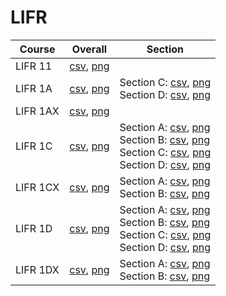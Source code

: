 # LIFR

| Course | Overall | Section |
| ------ | ------- | ------- |
| LIFR 11 | [csv](https://github.com/UCSD-Historical-Enrollment-Data/2025Spring/blob/main/overall/LIFR%2011.csv), [png](https://raw.githubusercontent.com/UCSD-Historical-Enrollment-Data/2025Spring/main/plot_overall/LIFR%2011.png) |  |
| LIFR 1A | [csv](https://github.com/UCSD-Historical-Enrollment-Data/2025Spring/blob/main/overall/LIFR%201A.csv), [png](https://raw.githubusercontent.com/UCSD-Historical-Enrollment-Data/2025Spring/main/plot_overall/LIFR%201A.png) | Section C: [csv](https://github.com/UCSD-Historical-Enrollment-Data/2025Spring/blob/main/section/LIFR%201A_C.csv), [png](https://raw.githubusercontent.com/UCSD-Historical-Enrollment-Data/2025Spring/main/plot_section/LIFR%201A_C.png)<br>Section D: [csv](https://github.com/UCSD-Historical-Enrollment-Data/2025Spring/blob/main/section/LIFR%201A_D.csv), [png](https://raw.githubusercontent.com/UCSD-Historical-Enrollment-Data/2025Spring/main/plot_section/LIFR%201A_D.png) |
| LIFR 1AX | [csv](https://github.com/UCSD-Historical-Enrollment-Data/2025Spring/blob/main/overall/LIFR%201AX.csv), [png](https://raw.githubusercontent.com/UCSD-Historical-Enrollment-Data/2025Spring/main/plot_overall/LIFR%201AX.png) |  |
| LIFR 1C | [csv](https://github.com/UCSD-Historical-Enrollment-Data/2025Spring/blob/main/overall/LIFR%201C.csv), [png](https://raw.githubusercontent.com/UCSD-Historical-Enrollment-Data/2025Spring/main/plot_overall/LIFR%201C.png) | Section A: [csv](https://github.com/UCSD-Historical-Enrollment-Data/2025Spring/blob/main/section/LIFR%201C_A.csv), [png](https://raw.githubusercontent.com/UCSD-Historical-Enrollment-Data/2025Spring/main/plot_section/LIFR%201C_A.png)<br>Section B: [csv](https://github.com/UCSD-Historical-Enrollment-Data/2025Spring/blob/main/section/LIFR%201C_B.csv), [png](https://raw.githubusercontent.com/UCSD-Historical-Enrollment-Data/2025Spring/main/plot_section/LIFR%201C_B.png)<br>Section C: [csv](https://github.com/UCSD-Historical-Enrollment-Data/2025Spring/blob/main/section/LIFR%201C_C.csv), [png](https://raw.githubusercontent.com/UCSD-Historical-Enrollment-Data/2025Spring/main/plot_section/LIFR%201C_C.png)<br>Section D: [csv](https://github.com/UCSD-Historical-Enrollment-Data/2025Spring/blob/main/section/LIFR%201C_D.csv), [png](https://raw.githubusercontent.com/UCSD-Historical-Enrollment-Data/2025Spring/main/plot_section/LIFR%201C_D.png) |
| LIFR 1CX | [csv](https://github.com/UCSD-Historical-Enrollment-Data/2025Spring/blob/main/overall/LIFR%201CX.csv), [png](https://raw.githubusercontent.com/UCSD-Historical-Enrollment-Data/2025Spring/main/plot_overall/LIFR%201CX.png) | Section A: [csv](https://github.com/UCSD-Historical-Enrollment-Data/2025Spring/blob/main/section/LIFR%201CX_A.csv), [png](https://raw.githubusercontent.com/UCSD-Historical-Enrollment-Data/2025Spring/main/plot_section/LIFR%201CX_A.png)<br>Section B: [csv](https://github.com/UCSD-Historical-Enrollment-Data/2025Spring/blob/main/section/LIFR%201CX_B.csv), [png](https://raw.githubusercontent.com/UCSD-Historical-Enrollment-Data/2025Spring/main/plot_section/LIFR%201CX_B.png) |
| LIFR 1D | [csv](https://github.com/UCSD-Historical-Enrollment-Data/2025Spring/blob/main/overall/LIFR%201D.csv), [png](https://raw.githubusercontent.com/UCSD-Historical-Enrollment-Data/2025Spring/main/plot_overall/LIFR%201D.png) | Section A: [csv](https://github.com/UCSD-Historical-Enrollment-Data/2025Spring/blob/main/section/LIFR%201D_A.csv), [png](https://raw.githubusercontent.com/UCSD-Historical-Enrollment-Data/2025Spring/main/plot_section/LIFR%201D_A.png)<br>Section B: [csv](https://github.com/UCSD-Historical-Enrollment-Data/2025Spring/blob/main/section/LIFR%201D_B.csv), [png](https://raw.githubusercontent.com/UCSD-Historical-Enrollment-Data/2025Spring/main/plot_section/LIFR%201D_B.png)<br>Section C: [csv](https://github.com/UCSD-Historical-Enrollment-Data/2025Spring/blob/main/section/LIFR%201D_C.csv), [png](https://raw.githubusercontent.com/UCSD-Historical-Enrollment-Data/2025Spring/main/plot_section/LIFR%201D_C.png)<br>Section D: [csv](https://github.com/UCSD-Historical-Enrollment-Data/2025Spring/blob/main/section/LIFR%201D_D.csv), [png](https://raw.githubusercontent.com/UCSD-Historical-Enrollment-Data/2025Spring/main/plot_section/LIFR%201D_D.png) |
| LIFR 1DX | [csv](https://github.com/UCSD-Historical-Enrollment-Data/2025Spring/blob/main/overall/LIFR%201DX.csv), [png](https://raw.githubusercontent.com/UCSD-Historical-Enrollment-Data/2025Spring/main/plot_overall/LIFR%201DX.png) | Section A: [csv](https://github.com/UCSD-Historical-Enrollment-Data/2025Spring/blob/main/section/LIFR%201DX_A.csv), [png](https://raw.githubusercontent.com/UCSD-Historical-Enrollment-Data/2025Spring/main/plot_section/LIFR%201DX_A.png)<br>Section B: [csv](https://github.com/UCSD-Historical-Enrollment-Data/2025Spring/blob/main/section/LIFR%201DX_B.csv), [png](https://raw.githubusercontent.com/UCSD-Historical-Enrollment-Data/2025Spring/main/plot_section/LIFR%201DX_B.png) |
